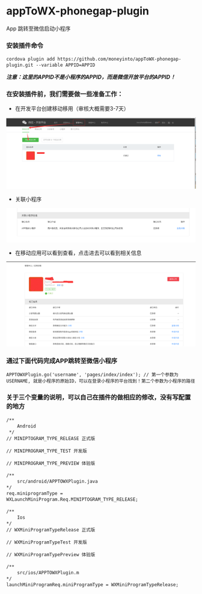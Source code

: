 # appToWX-phonegap-plugin
App 跳转至微信启动小程序


### 安装插件命令
```
cordova plugin add https://github.com/moneyinto/appToWX-phonegap-plugin.git --variable APPID=APPID
```

***注意：这里的APPID不是小程序的APPID，而是微信开放平台的APPID！***


### 在安装插件前，我们需要做一些准备工作：

- 在开发平台创建移动移用（审核大概需要3-7天）

![](./O8R%29A7QXHB6C~3QWNVKFYGW.png)

- 关联小程序

![](./0VSMJ2K%60%7DU%294DRCGKMDWSRJ.png)

- 在移动应用可以看到查看，点击进去可以看到相关信息

![](./8N1ET0R%7B9%5DP%605@SGV_AM@BX.png)


### 通过下面代码完成APP跳转至微信小程序

```
APPTOWXPlugin.go('username', 'pages/index/index'); // 第一个参数为USERNAME, 就是小程序的原始ID，可以在登录小程序的平台找到！第二个参数为小程序的路径
```

### 关于三个变量的说明，可以自己在插件的做相应的修改，没有写配置的地方

```
/** 
    Android
 */
// MINIPTOGRAM_TYPE_RELEASE 正式版

// MINIPROGRAM_TYPE_TEST 开发版

// MINIPROGRAM_TYPE_PREVIEW 体验版

/** 
    src/android/APPTOWXPlugin.java 
*/
req.miniprogramType = WXLaunchMiniProgram.Req.MINIPTOGRAM_TYPE_RELEASE;

/** 
    Ios 
*/
// WXMiniProgramTypeRelease 正式版

// WXMiniProgramTypeTest 开发版

// WXMiniProgramTypePreview 体验版

/** 
    src/ios/APPTOWXPlugin.m 
*/
launchMiniProgramReq.miniProgramType = WXMiniProgramTypeRelease;
```
